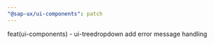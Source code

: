 ```yaml
---
"@sap-ux/ui-components": patch
---
```


feat(ui-components) - ui-treedropdown add error message handling
